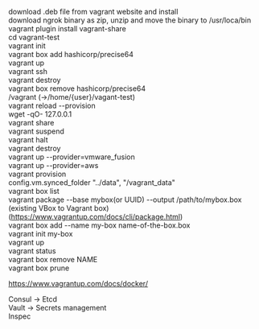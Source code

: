 download .deb file from vagrant website and install  
download ngrok binary as zip, unzip and move the binary to /usr/loca/bin  
vagrant plugin install vagrant-share  
cd vagrant-test  
vagrant init  
vagrant box add hashicorp/precise64  
vagrant up  
vagrant ssh  
vagrant destroy  
vagrant box remove hashicorp/precise64  
/vagrant (->/home/{user}/vagant-test)  
vagrant reload --provision  
wget -qO- 127.0.0.1  
vagrant share  
vagrant suspend  
vagrant halt  
vagrant destroy  
vagrant up --provider=vmware_fusion  
vagrant up --provider=aws  
vagrant provision  
config.vm.synced_folder "../data", "/vagrant_data"  
vagrant box list  
vagrant package --base mybox(or UUID) --output /path/to/mybox.box (existing VBox to Vagrant box)  
(https://www.vagrantup.com/docs/cli/package.html)  
vagrant box add --name my-box name-of-the-box.box  
vagrant init my-box  
vagrant up  
vagrant status  
vagrant box remove NAME  
vagrant box prune  

https://www.vagrantup.com/docs/docker/  



Consul -> Etcd   
Vault -> Secrets management  
Inspec  

